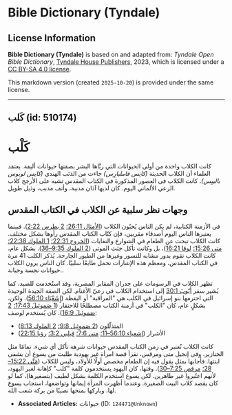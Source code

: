 # Bible Dictionary (Tyndale)

## License Information

**Bible Dictionary (Tyndale)** is based on and adapted from: _Tyndale Open Bible Dictionary_, [Tyndale House Publishers](https://tyndaleopenresources.com/), 2023, which is licensed under a [CC BY-SA 4.0 license](https://creativecommons.org/licenses/by-sa/4.0/legalcode.en).

This markdown version (created `2025-10-20`) is provided under the same license.



--------------------------------

## كَلب (id: 510174)

كَلْب
=====

كانت الكلاب واحدة من أولى الحيوانات التي ربَّاها البشر بصفتها حيوانات أليفة. يعتقد العلماء أن الكلاب الحديثة *(كانِس فامليارِس)* جاءت من الذئب الهندي *(كانِس لوبوس باليبِس)*. كانت الكلاب في العصور المذكورة في الكتاب المقدس تشبه على الأرجح كلاب الرعي الألماني اليوم. كان لديها آذان مدببة، وأنف مدبب، وذيل طويل.

وجهات نظر سلبية عن الكلاب في الكتاب المقدس
------------------------------------------

في الأزمنة الكتابية، لم يكن الناس يُحبّون الكلاب ([الأمثال 26:11؛](https://ref.ly/Prov26:11) [2 بطرس 2:22](https://ref.ly/2Pet2:22)). فبينما يعتبرها الناس اليوم أصدقاء مقربين، فإن كتّاب الكتاب المقدس رأوها بشكل مختلف. كانت الكلاب تبحث عن الطعام في الشوارع والنفايات ([الخروج 22:31؛](https://ref.ly/Exod22:31) [1 الملوك 22:38؛](https://ref.ly/1Kgs22:38) [متى 15:26؛](https://ref.ly/Matt15:26) [لوقا 16:21](https://ref.ly/Luke16:21))، بل وكانت تأكل جثث الموتى ([2 الملوك 9:35–36](https://ref.ly/2Kgs9:35-2Kgs9:36)). بشكل عام، كانت الكلاب تقوم بدور مشابه للنسور وغيرها من الطيور الجارحة. يُذكر الكلب 41 مرة في الكتاب المقدس، ومعظم هذه الإشارات تحمل طابعًا سلبيًا. كان الناس يرون الكلاب حيوانات نجسة وجبانة..

تظهر الكلاب في الرسومات على جدران المقابر المصرية، وقد استُخدمت للصيد، كما يُشير سفر [أَيّوبَ 30:1](https://ref.ly/Job30:1) إلى استخدام الكلاب في رعيّ الأغنام. لكن الصفة الجيدة الوحيدة التي احترمها بنو إسرائيل في الكلب هي "المراقبة" أو اليقظة ([إِشَعْيَاء 56:10](https://ref.ly/Isa56:10)). ولكن، بشكلٍ عام، كان "الكلب" في أزمنة الكتاب مصطلحًا للاحتقار ([1 صَموئِيلَ 17:43؛](https://ref.ly/1Sam17:43) [2 صَموئِيلَ 16:9](https://ref.ly/2Sam16:9)). كان يُستخدم لوصف:

* المتذلّلون ([2 صَموئِيل 9:8؛](https://ref.ly/2Sam9:8) [2 الملوك 8:13](https://ref.ly/2Kgs8:13))
* الأشرار ([إشعياء 56:10–11؛](https://ref.ly/Isa56:10-Isa56:11) [متى 7:6؛](https://ref.ly/Matt7:6) [فيلبي 3:2؛](https://ref.ly/Phil3:2) [رؤيا 22:15](https://ref.ly/Rev22:15))

كانت الكلاب تُعتبر في زمن الكتاب المقدس حيوانات شرهة تأكل أي شيء، تمامًا مثل الخنازير. وفي إنجيل متى ومرقس، نقرأ قصة امرأة غير يهودية طلبت من يسوع أن يشفي ابنتها. فأجابها بمثل يقول فيه إن الطعام مخصص أولًا للأولاد، وليس للكلاب ([مَتَّى 15:22–28؛](https://ref.ly/Matt15:22-Matt15:28) [مرقص 7:25–30](https://ref.ly/Mark7:25-Mark7:30)). وقتها، كان اليهود يستخدمون كلمة "كلب" كإهانة لغير اليهود، لأنهم اعتُبروا غير طاهرين. لكن يسوع استخدم الكلمة بشكل لطيف (بتصغيرها)، كما لو كان يقصد كلاب البيت الصغيرة. وعندما أظهرت المرأة إيمانها وتواضعها، استجاب يسوع لها، وباركها بمنحها نصيبًا من بركة شعب الله.

* **Associated Articles:** حيوانات (ID: `124471@Unknown`)

